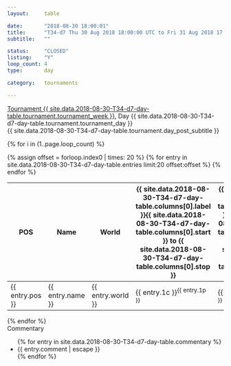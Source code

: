 ```yaml
---
layout: 	table

date: 		"2018-08-30 18:00:01"
title: 		"T34-d7 Thu 30 Aug 2018 18:00:00 UTC to Fri 31 Aug 2018 17:59:59 UTC"
subtitle: 	""

status:     "CLOSED"
listing:    "Y"
loop_count: 4
type:       day

category: 	tournaments

---
```

<div class="table_header">
    <span class="table_title">
        <a href="{{ site.data.2018-08-30-T34-d7-day-table.tournament.week_results_table_url }}">
        Tournament {{ site.data.2018-08-30-T34-d7-day-table.tournament.tournament_week }}</a>, Day {{ site.data.2018-08-30-T34-d7-day-table.tournament.tournament_day }}
    </span><br>
    <span class="table_subtitle">
        {{ site.data.2018-08-30-T34-d7-day-table.tournament.day_post_subtitle }}
    </span>  
</div>

{% for i in (1..page.loop_count) %}
<br>
<table class="day_table">
  <colgroup>
    <col style="width:18px">
    <col style="width:55px">
    <col style="width:55px">
    <col style="width:12px">
    <col style="width:12px">
    <col style="width:12px">
    <col style="width:12px">
    <col style="width:12px">
    <col style="width:12px">
    <col style="width:12px">
    <col style="width:12px">
    <col style="width:12px">
    <col style="width:12px">
    <col style="width:12px">
    <col style="width:12px">
    <col style="width:12px">
    <col style="width:12px">
    <col style="width:12px">
    <col style="width:12px">
    <col style="width:12px">
    <col style="width:12px">
    <col style="width:12px">
    <col style="width:12px">
    <col style="width:12px">
    <col style="width:12px">
    <col style="width:12px">
    <col style="width:12px">
    <col style="width:18px">
  </colgroup>  
  <thead>
    <tr>
        <th>POS</th>
        <th class="AlignLeft">Name</th>
        <th class="AlignLeft">World</th>
        <th><a class="hideDisplay">{{ site.data.2018-08-30-T34-d7-day-table.columns[0].label }}<span class="showDisplayOnHover">{{ site.data.2018-08-30-T34-d7-day-table.columns[0].start }} to {{ site.data.2018-08-30-T34-d7-day-table.columns[0].stop }}</span></a></th>
        <th><a class="hideDisplay">{{ site.data.2018-08-30-T34-d7-day-table.columns[1].label }}<span class="showDisplayOnHover">{{ site.data.2018-08-30-T34-d7-day-table.columns[1].start }} to {{ site.data.2018-08-30-T34-d7-day-table.columns[1].stop }}</span></a></th>
        <th><a class="hideDisplay">{{ site.data.2018-08-30-T34-d7-day-table.columns[2].label }}<span class="showDisplayOnHover">{{ site.data.2018-08-30-T34-d7-day-table.columns[2].start }} to {{ site.data.2018-08-30-T34-d7-day-table.columns[2].stop }}</span></a></th>
        <th><a class="hideDisplay">{{ site.data.2018-08-30-T34-d7-day-table.columns[3].label }}<span class="showDisplayOnHover">{{ site.data.2018-08-30-T34-d7-day-table.columns[3].start }} to {{ site.data.2018-08-30-T34-d7-day-table.columns[3].stop }}</span></a></th>
        <th><a class="hideDisplay">{{ site.data.2018-08-30-T34-d7-day-table.columns[4].label }}<span class="showDisplayOnHover">{{ site.data.2018-08-30-T34-d7-day-table.columns[4].start }} to {{ site.data.2018-08-30-T34-d7-day-table.columns[4].stop }}</span></a></th>
        <th><a class="hideDisplay">{{ site.data.2018-08-30-T34-d7-day-table.columns[5].label }}<span class="showDisplayOnHover">{{ site.data.2018-08-30-T34-d7-day-table.columns[5].start }} to {{ site.data.2018-08-30-T34-d7-day-table.columns[5].stop }}</span></a></th>
        <th><a class="hideDisplay">{{ site.data.2018-08-30-T34-d7-day-table.columns[6].label }}<span class="showDisplayOnHover">{{ site.data.2018-08-30-T34-d7-day-table.columns[6].start }} to {{ site.data.2018-08-30-T34-d7-day-table.columns[6].stop }}</span></a></th>
        <th><a class="hideDisplay">{{ site.data.2018-08-30-T34-d7-day-table.columns[7].label }}<span class="showDisplayOnHover">{{ site.data.2018-08-30-T34-d7-day-table.columns[7].start }} to {{ site.data.2018-08-30-T34-d7-day-table.columns[7].stop }}</span></a></th>
        <th><a class="hideDisplay">{{ site.data.2018-08-30-T34-d7-day-table.columns[8].label }}<span class="showDisplayOnHover">{{ site.data.2018-08-30-T34-d7-day-table.columns[8].start }} to {{ site.data.2018-08-30-T34-d7-day-table.columns[8].stop }}</span></a></th>
        <th><a class="hideDisplay">{{ site.data.2018-08-30-T34-d7-day-table.columns[9].label }}<span class="showDisplayOnHover">{{ site.data.2018-08-30-T34-d7-day-table.columns[9].start }} to {{ site.data.2018-08-30-T34-d7-day-table.columns[9].stop }}</span></a></th>
        <th><a class="hideDisplay">{{ site.data.2018-08-30-T34-d7-day-table.columns[10].label }}<span class="showDisplayOnHover">{{ site.data.2018-08-30-T34-d7-day-table.columns[10].start }} to {{ site.data.2018-08-30-T34-d7-day-table.columns[10].stop }}</span></a></th>
        <th><a class="hideDisplay">{{ site.data.2018-08-30-T34-d7-day-table.columns[11].label }}<span class="showDisplayOnHover">{{ site.data.2018-08-30-T34-d7-day-table.columns[11].start }} to {{ site.data.2018-08-30-T34-d7-day-table.columns[11].stop }}</span></a></th>
        <th><a class="hideDisplay">{{ site.data.2018-08-30-T34-d7-day-table.columns[12].label }}<span class="showDisplayOnHover">{{ site.data.2018-08-30-T34-d7-day-table.columns[12].start }} to {{ site.data.2018-08-30-T34-d7-day-table.columns[12].stop }}</span></a></th>
        <th><a class="hideDisplay">{{ site.data.2018-08-30-T34-d7-day-table.columns[13].label }}<span class="showDisplayOnHover">{{ site.data.2018-08-30-T34-d7-day-table.columns[13].start }} to {{ site.data.2018-08-30-T34-d7-day-table.columns[13].stop }}</span></a></th>
        <th><a class="hideDisplay">{{ site.data.2018-08-30-T34-d7-day-table.columns[14].label }}<span class="showDisplayOnHover">{{ site.data.2018-08-30-T34-d7-day-table.columns[14].start }} to {{ site.data.2018-08-30-T34-d7-day-table.columns[14].stop }}</span></a></th>
        <th><a class="hideDisplay">{{ site.data.2018-08-30-T34-d7-day-table.columns[15].label }}<span class="showDisplayOnHover">{{ site.data.2018-08-30-T34-d7-day-table.columns[15].start }} to {{ site.data.2018-08-30-T34-d7-day-table.columns[15].stop }}</span></a></th>
        <th><a class="hideDisplay">{{ site.data.2018-08-30-T34-d7-day-table.columns[16].label }}<span class="showDisplayOnHover">{{ site.data.2018-08-30-T34-d7-day-table.columns[16].start }} to {{ site.data.2018-08-30-T34-d7-day-table.columns[16].stop }}</span></a></th>
        <th><a class="hideDisplay">{{ site.data.2018-08-30-T34-d7-day-table.columns[17].label }}<span class="showDisplayOnHover">{{ site.data.2018-08-30-T34-d7-day-table.columns[17].start }} to {{ site.data.2018-08-30-T34-d7-day-table.columns[17].stop }}</span></a></th>
        <th><a class="hideDisplay">{{ site.data.2018-08-30-T34-d7-day-table.columns[18].label }}<span class="showDisplayOnHover">{{ site.data.2018-08-30-T34-d7-day-table.columns[18].start }} to {{ site.data.2018-08-30-T34-d7-day-table.columns[18].stop }}</span></a></th>
        <th><a class="hideDisplay">{{ site.data.2018-08-30-T34-d7-day-table.columns[19].label }}<span class="showDisplayOnHover">{{ site.data.2018-08-30-T34-d7-day-table.columns[19].start }} to {{ site.data.2018-08-30-T34-d7-day-table.columns[19].stop }}</span></a></th>
        <th><a class="hideDisplay">{{ site.data.2018-08-30-T34-d7-day-table.columns[20].label }}<span class="showDisplayOnHover">{{ site.data.2018-08-30-T34-d7-day-table.columns[20].start }} to {{ site.data.2018-08-30-T34-d7-day-table.columns[20].stop }}</span></a></th>
        <th><a class="hideDisplay">{{ site.data.2018-08-30-T34-d7-day-table.columns[21].label }}<span class="showDisplayOnHover">{{ site.data.2018-08-30-T34-d7-day-table.columns[21].start }} to {{ site.data.2018-08-30-T34-d7-day-table.columns[21].stop }}</span></a></th>
        <th><a class="hideDisplay">{{ site.data.2018-08-30-T34-d7-day-table.columns[22].label }}<span class="showDisplayOnHover">{{ site.data.2018-08-30-T34-d7-day-table.columns[22].start }} to {{ site.data.2018-08-30-T34-d7-day-table.columns[22].stop }}</span></a></th>
        <th><a class="hideDisplay">{{ site.data.2018-08-30-T34-d7-day-table.columns[23].label }}<span class="showDisplayOnHover">{{ site.data.2018-08-30-T34-d7-day-table.columns[23].start }} to {{ site.data.2018-08-30-T34-d7-day-table.columns[23].stop }}</span></a></th>
        <th>Total</th>
    </tr>
  </thead>
  {% assign offset = forloop.index0 | times: 20 %}
<tbody>
{% for entry in site.data.2018-08-30-T34-d7-day-table.entries limit:20 offset:offset %}
  <tr>
    <td class="pl{{ entry.pos }}">{{ entry.pos }}</td>
    <td class="AlignLeft">{{ entry.name }}</td>
    <td class="AlignLeft">{{ entry.world }}</td>
    <td class="pl{{ entry.1p }}">{{ entry.1c }}<sup>{{ entry.1p }}</sup></td>
    <td class="pl{{ entry.2p }}">{{ entry.2c }}<sup>{{ entry.2p }}</sup></td>
    <td class="pl{{ entry.3p }}">{{ entry.3c }}<sup>{{ entry.3p }}</sup></td>
    <td class="pl{{ entry.4p }}">{{ entry.4c }}<sup>{{ entry.4p }}</sup></td>
    <td class="pl{{ entry.5p }}">{{ entry.5c }}<sup>{{ entry.5p }}</sup></td>
    <td class="pl{{ entry.6p }}">{{ entry.6c }}<sup>{{ entry.6p }}</sup></td>
    <td class="pl{{ entry.7p }}">{{ entry.7c }}<sup>{{ entry.7p }}</sup></td>
    <td class="pl{{ entry.8p }}">{{ entry.8c }}<sup>{{ entry.8p }}</sup></td>
    <td class="pl{{ entry.9p }}">{{ entry.9c }}<sup>{{ entry.9p }}</sup></td>
    <td class="pl{{ entry.10p }}">{{ entry.10c }}<sup>{{ entry.10p }}</sup></td>
    <td class="pl{{ entry.11p }}">{{ entry.11c }}<sup>{{ entry.11p }}</sup></td>
    <td class="pl{{ entry.12p }}">{{ entry.12c }}<sup>{{ entry.12p }}</sup></td>
    <td class="pl{{ entry.13p }}">{{ entry.13c }}<sup>{{ entry.13p }}</sup></td>
    <td class="pl{{ entry.14p }}">{{ entry.14c }}<sup>{{ entry.14p }}</sup></td>
    <td class="pl{{ entry.15p }}">{{ entry.15c }}<sup>{{ entry.15p }}</sup></td>
    <td class="pl{{ entry.16p }}">{{ entry.16c }}<sup>{{ entry.16p }}</sup></td>
    <td class="pl{{ entry.17p }}">{{ entry.17c }}<sup>{{ entry.17p }}</sup></td>
    <td class="pl{{ entry.18p }}">{{ entry.18c }}<sup>{{ entry.18p }}</sup></td>
    <td class="pl{{ entry.19p }}">{{ entry.19c }}<sup>{{ entry.19p }}</sup></td>
    <td class="pl{{ entry.20p }}">{{ entry.20c }}<sup>{{ entry.20p }}</sup></td>
    <td class="pl{{ entry.21p }}">{{ entry.21c }}<sup>{{ entry.21p }}</sup></td>
    <td class="pl{{ entry.22p }}">{{ entry.22c }}<sup>{{ entry.22p }}</sup></td>
    <td class="pl{{ entry.23p }}">{{ entry.23c }}<sup>{{ entry.23p }}</sup></td>
    <td class="pl{{ entry.24p }}">{{ entry.24c }}<sup>{{ entry.24p }}</sup></td>
    <td>{{ entry.total }}</td>
  </tr>
{% endfor %}  
</tbody>
</table>
<div class="leaderboard"></div>
{% endfor %}

<div class="commentary">
  <span class="commentary_title">Commentary</span>
  <ul>
    {% for entry in site.data.2018-08-30-T34-d7-day-table.commentary %}
    <li class="commentary_list">{{ entry.comment | escape }}</li>
    {% endfor %}
  </ul>
</div>



